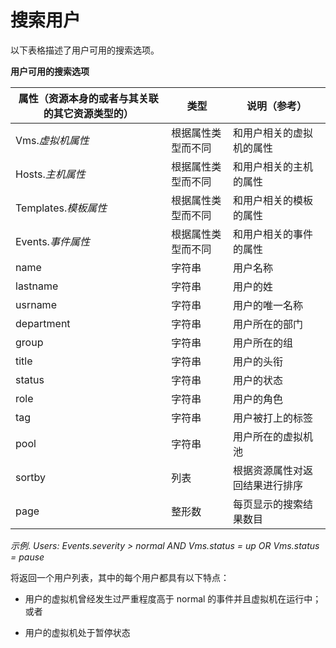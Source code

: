 # 搜索用户

以下表格描述了用户可用的搜索选项。

**用户可用的搜索选项**

|属性（资源本身的或者与其关联的其它资源类型的）|类型|说明（参考）|
|----------------------------------------------|----|------------|
|Vms.*虚拟机属性*|根据属性类型而不同|和用户相关的虚拟机的属性|
|Hosts.*主机属性*|根据属性类型而不同|和用户相关的主机的属性|
|Templates.*模板属性*|根据属性类型而不同|和用户相关的模板的属性|
|Events.*事件属性*|根据属性类型而不同|和用户相关的事件的属性|
|name|字符串|用户名称|
|lastname|字符串|用户的姓|
|usrname|字符串|用户的唯一名称|
|department|字符串|用户所在的部门|
|group|字符串|用户所在的组|
|title|字符串|用户的头衔|
|status|字符串|用户的状态|
|role|字符串|用户的角色|
|tag|字符串|用户被打上的标签|
|pool|字符串|用户所在的虚拟机池|
|sortby|列表|根据资源属性对返回结果进行排序|
|page|整形数|每页显示的搜索结果数目|

*示例*.
*Users: Events.severity \> normal AND Vms.status = up OR Vms.status =
pause*

将返回一个用户列表，其中的每个用户都具有以下特点：

-   用户的虚拟机曾经发生过严重程度高于 normal
    的事件并且虚拟机在运行中；或者

-   用户的虚拟机处于暂停状态
